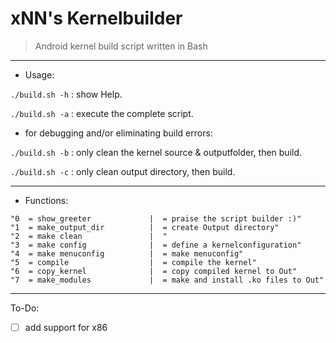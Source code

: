 # xNN's Kernelbuilder
> Android kernel build script written in Bash


- - -


- Usage: 

`./build.sh -h` : show Help.
 
`./build.sh -a` : execute the complete script.


-  for debugging and/or eliminating build errors:  

`./build.sh -b` : only clean the kernel source & outputfolder, then build.
  

`./build.sh -c` : only clean output directory, then build.



- - -


- Functions:

```
"0  = show_greeter             |  = praise the script builder :)"
"1  = make_output_dir          |  = create Output directory"
"2  = make clean               |  "
"3  = make config              |  = define a kernelconfiguration"
"4  = make menuconfig          |  = make menuconfig"
"5  = compile                  |  = compile the kernel"
"6  = copy_kernel              |  = copy compiled kernel to Out"
"7  = make_modules             |  = make and install .ko files to Out"

```

- - -

To-Do:
- [ ] add support for x86

